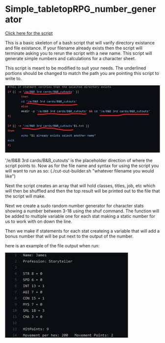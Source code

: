 # Simple_tabletopRPG_number_generator

[Click here for the script](https://github.com/Zangaruk/Simple_tabletopRPG_number_generator/blob/main/script/cut-out-builder.sh)

This is a basic skeleton of a bash script that will varify directory existance and file existance.
If your filename already exists then the script will terminate asking you to rerun the script with a new name.
This script will generate simple numbers and calculations for a character sheet.

This script is meant to be modified to suit your needs.
The underlined portions should be changed to match the path you are pointing this script to write to.

![image alt text](https://github.com/Zangaruk/Simple_tabletopRPG_number_generator/blob/main/Extra_Material/naming.jpg)

'/e/B&B 3rd cards/B&B_cutouts' is the placeholder direction of where the script points to.
Now as for the file name and syntax for using the script you will want to run as so:
(./cut-out-builder.sh "whatever filename you would like")

Next the script creates an array that will hold classes, titles, job, etc which will then be shuffled and then the top result will be printed out to the file that the script will make.

Next we create a sudo random number generator for character stats showing a number between 3-18 using the shuf command. The function will be added to multiple variable one for each stat making a static number for us to work with on down the line.

Then we make if statements for each stat createing a variable that will add a bonus number that will be put next to the output of the number.

here is an example of the file output when run:

![image alt text](https://github.com/Zangaruk/Simple_tabletopRPG_number_generator/blob/main/Extra_Material/James.jpg)
